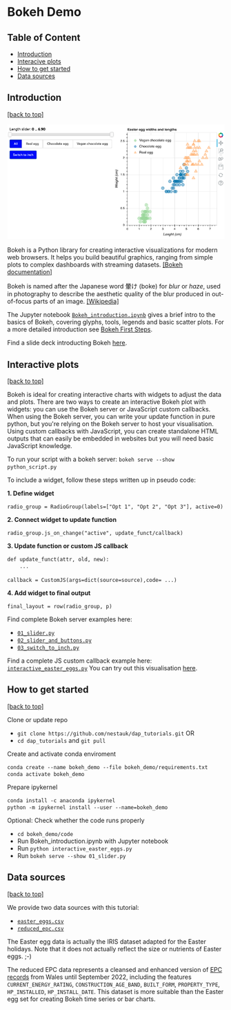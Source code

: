 # Bokeh Demo


## Table of Content<a id='top'></a>

- [Introduction](#intro)
- [Interacive plots](#interactive)
- [How to get started](#get_started)
- [Data sources](#data)

## Introduction<a id='intro'></a>
[[back to top]](#top)

![](code/img/bokeh_teaser.png)

Bokeh is a Python library for creating interactive visualizations for modern web browsers. It helps you build beautiful graphics, ranging from simple plots to complex dashboards with streaming datasets. [[Bokeh documentation]](https://docs.bokeh.org/en/latest/)

Bokeh is named after the Japanese word 暈け (boke) for _blur_ or _haze_, used in photography to describe the aesthetic quality of the blur 
produced in out-of-focus parts of an image. [[Wikipedia]](https://en.wikipedia.org/wiki/Bokeh)

The Jupyter notebook [`Bokeh_introduction.ipynb`](https://github.com/nestauk/dap_tutorials/blob/main/bokeh_demo/code/Bokeh_introduction.ipynb) gives a brief intro to the basics of Bokeh, covering glyphs, tools, legends and basic scatter plots. For a more detailed introduction see [Bokeh First Steps](https://docs.bokeh.org/en/latest/docs/first_steps/first_steps_1.html).

Find a slide deck introducting Bokeh [here](https://docs.google.com/presentation/d/1fs2qsm4cGbDvxqZ0R-G1BeovI4XZeZn10zKYnQlADRY/edit#slide=id.g22b81162611_0_56).

## Interactive plots<a id='interactive'></a>
[[back to top]](#top)

Bokeh is ideal for creating interactive charts with widgets to adjust the data and plots. There are two ways to create an interactive Bokeh plot with widgets: you can use the Bokeh server or JavaScript custom callbacks. When using the Bokeh server, you can write your update function in pure python, but you're relying on the Bokeh server to host your visualisation. Using custom callbacks with JavaScript, you can create standalone HTML outputs that can easily be embedded in websites but you will need basic JavaScript knowledge.

To run your script with a bokeh server: `bokeh serve --show python_script.py`

To include a widget, follow these steps written up in pseudo code:

**1. Define widget**

```
radio_group = RadioGroup(labels=["Opt 1", "Opt 2", "Opt 3"], active=0)
```

**2. Connect widget to update function**

```
radio_group.js_on_change("active", update_funct/callback)
```

**3. Update function or custom JS callback**

```
def update_funct(attr, old, new):
	...

callback = CustomJS(args=dict(source=source),code= ...)
```

**4. Add widget to final output**

```
final_layout = row(radio_group, p)
```

Find complete Bokeh server examples here:

- [`01_slider.py`](https://github.com/nestauk/dap_tutorials/blob/main/bokeh_demo/code/01_slider.py)
- [`02_slider_and_buttons.py`](https://github.com/nestauk/dap_tutorials/blob/main/bokeh_demo/code/02_slider_and_buttons.py)
- [`03_switch_to_inch.py`](https://github.com/nestauk/dap_tutorials/blob/main/bokeh_demo/code/03_switch_to_inch.py)

Find a complete JS custom callback example here: [`interactive_easter_eggs.py`](https://github.com/nestauk/dap_tutorials/blob/main/bokeh_demo/code/interactive_easter_eggs.py)
You can try out this visualisation [here](https://nestauk.github.io/dap_tutorials/interactive_easter_eggs.html).


## How to get started<a id='get_started'></a>
[[back to top]](#top)

Clone or update repo

- ```git clone https://github.com/nestauk/dap_tutorials.git``` OR
- ```cd dap_tutorials``` and ```git pull``` 


Create and activate conda enviroment

```
conda create --name bokeh_demo --file bokeh_demo/requirements.txt
conda activate bokeh_demo
```

Prepare ipykernel

```
conda install -c anaconda ipykernel
python -m ipykernel install --user --name=bokeh_demo
```

Optional: Check whether the code runs properly

- `cd bokeh_demo/code`
- Run Bokeh_introduction.ipynb with Jupyter notebook
- Run `python interactive_easter_eggs.py`
- Run `bokeh serve --show 01_slider.py`


## Data sources<a id='data'></a>
[[back to top]](#top)

We provide two data sources with this tutorial:

- [`easter_eggs.csv`](https://github.com/nestauk/dap_tutorials/blob/main/bokeh_demo/data/easter_eggs.csv)
- [`reduced_epc.csv`](https://github.com/nestauk/dap_tutorials/blob/main/bokeh_demo/data/reduced_epc.csv)

The Easter egg data is actually the IRIS dataset adapted for the Easter holidays. Note that it does not actually reflect the size or nutrients of Easter eggs. ;-) 

The reduced EPC data represents a cleansed and enhanced version of [EPC records](https://www.google.com/url?q=https://epc.opendatacommunities.org/&sa=D&source=docs&ust=1680813102477902&usg=AOvVaw1A0upXwIfSO5Z9xGoN1Nxq) from Wales until September 2022, including the features `CURRENT_ENERGY_RATING`, `CONSTRUCTION_AGE_BAND`, `BUILT_FORM`, `PROPERTY_TYPE`, `HP_INSTALLED`, `HP_INSTALL_DATE`. This dataset is more suitable than the Easter egg set for creating Bokeh time series or bar charts.




